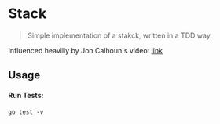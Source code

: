 # Stack

> Simple implementation of a stakck, written in a TDD way.

Influenced heaviliy by Jon Calhoun's video: [link](https://youtu.be/4E3t4IBlcyc)

## Usage

#### Run Tests:

```shell
go test -v
```
